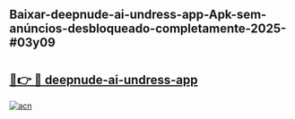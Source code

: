 ## Baixar-deepnude-ai-undress-app-Apk-sem-anúncios-desbloqueado-completamente-2025-#03y09

# <h2><a href="https://ainizakaria.my?title=deepnude-ai-undress-app&ref=22M">🔗👉 🔴 deepnude-ai-undress-app</a></h2>

[![acn](https://github.com/user-attachments/assets/0f9c940e-d8b0-45ae-aac7-cd30a18b3e1c)](https://ainizakaria.my?title=deepnude-ai-undress-app&ref=22M)

